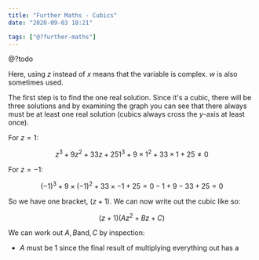 ```yaml
---
title: "Further Maths - Cubics"
date: "2020-09-03 18:21"

tags: ["@?further-maths"]
---
```


@?todo

Here, using $z$ instead of $x$ means that the variable is complex. $w$ is also sometimes used.

The first step is to find the one real solution. Since it's a cubic, there will be three solutions and by examining the graph you can see that there always must be at least one real solution (cubics always cross the $y$-axis at least once).

For $z = 1$:

$$
z^3 + 9z^2 + 33z + 25
1^3 + 9\times1^2 + 33\times1 + 25 \neq 0
$$

For $z = -1$:

$$
(-1)^3 + 9\times(-1)^2 + 33\times-1 + 25 = 0
-1 + 9 - 33 + 25 = 0
$$

So we have one bracket, $(z + 1)$. We can now write out the cubic like so:

$$
(z+1)(Az^2 + Bz + C)
$$

We can work out $A, B \text{and}, C$ by inspection:

* $A$ must be $1$ since the final result of multiplying everything out has a
